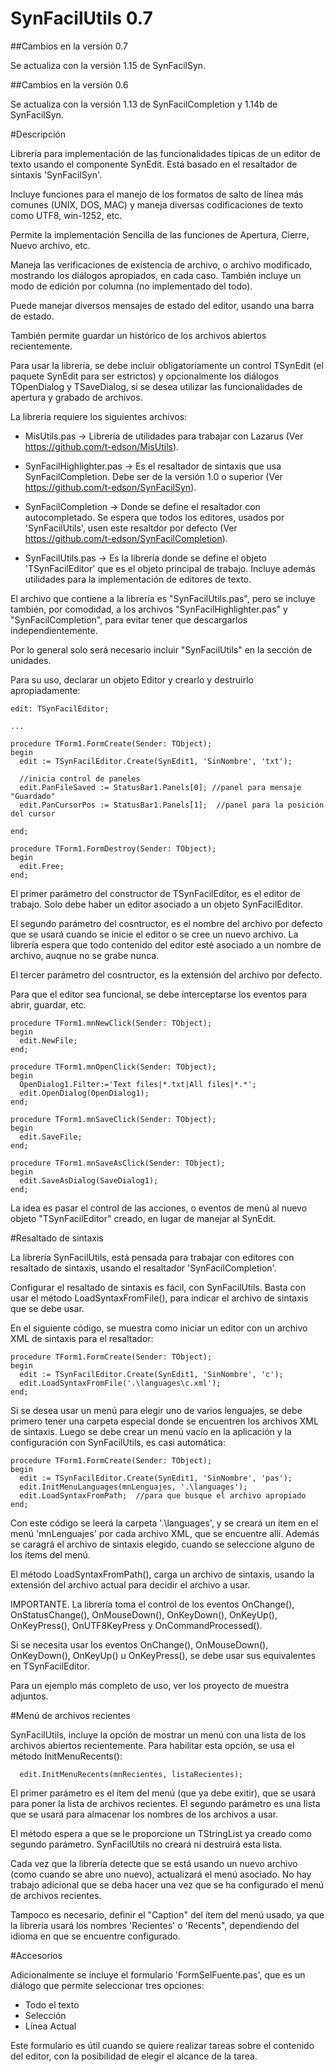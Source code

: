 SynFacilUtils 0.7
=================

##Cambios en la versión 0.7

Se actualiza con la versión 1.15 de SynFacilSyn.

##Cambios en la versión 0.6

Se actualiza con la versión 1.13 de SynFacilCompletion y 1.14b de SynFacilSyn.

#Descripción

Librería para implementación de las funcionalidades típicas de un editor de texto usando el componente SynEdit. Está basado en  el resaltador de sintaxis 'SynFacilSyn'.

Incluye funciones para el manejo de los formatos de salto de línea más comunes (UNIX, DOS, MAC) y maneja diversas codificaciones de texto como UTF8, win-1252, etc.

Permite la implementación Sencilla de las funciones de Apertura, Cierre, Nuevo archivo, etc.

Maneja las verificaciones de existencia de archivo, o archivo modificado, mostrando los diálogos apropiados, en cada caso. También incluye un modo de edición por columna (no implementado del todo).

Puede manejar diversos mensajes de estado del editor, usando una barra de estado.

También permite guardar un histórico de los archivos abiertos recientemente.

Para usar la librería, se debe incluir obligatoriamente un control TSynEdit (el paquete SynEdit para ser estrictos) y opcionalmente los diálogos TOpenDialog y TSaveDialog, si se desea utilizar las funcionalidades de apertura y grabado de archivos.

La librería requiere los siguientes archivos:

* MisUtils.pas -> Librería de utilidades para trabajar con Lazarus (Ver https://github.com/t-edson/MisUtils).

* SynFacilHighlighter.pas -> Es el resaltador de sintaxis que usa SynFacilCompletion. Debe ser de la versión 1.0 o superior (Ver https://github.com/t-edson/SynFacilSyn).

* SynFacilCompletion -> Donde se define el resaltador con autocompletado. Se espera que todos los editores, usados por 'SynFacilUtils', usen este resaltdor por defecto (Ver https://github.com/t-edson/SynFacilCompletion).

* SynFacilUtils.pas -> Es la librería donde se define el objeto 'TSynFacilEditor' que es el objeto principal de trabajo. Incluye además utilidades para la implementación de editores de texto.

El archivo que contiene a la librería es "SynFacilUtils.pas", pero se incluye también, por comodidad, a los archivos "SynFacilHighlighter.pas" y "SynFacilCompletion", para evitar tener que descargarlos independientemente.

Por lo general solo será necesario incluir "SynFacilUtils" en la sección de unidades.

Para su uso, declarar un objeto Editor y crearlo y destruirlo apropiadamente:

```
edit: TSynFacilEditor;

...

procedure TForm1.FormCreate(Sender: TObject);
begin
  edit := TSynFacilEditor.Create(SynEdit1, 'SinNombre', 'txt');

  //inicia control de paneles
  edit.PanFileSaved := StatusBar1.Panels[0]; //panel para mensaje "Guardado"
  edit.PanCursorPos := StatusBar1.Panels[1];  //panel para la posición del cursor

end;

procedure TForm1.FormDestroy(Sender: TObject);
begin
  edit.Free;
end;
```

El primer parámetro del constructor de TSynFacilEditor, es el editor de trabajo. Solo debe haber un editor asociado a un objeto SynFacilEditor.  

El segundo parámetro del cosntructor, es el nombre del archivo por defecto que se usará cuando se inicie el editor o se cree un nuevo archivo. La librería espera que todo contenido del editor esté asociado a un nombre de archivo, auqnue no se grabe nunca.

El tercer parámetro del cosntructor, es la extensión del archivo por defecto.

Para que el editor sea funcional, se debe interceptarse los eventos para abrir, guardar, etc.

```
procedure TForm1.mnNewClick(Sender: TObject);
begin
  edit.NewFile;
end;

procedure TForm1.mnOpenClick(Sender: TObject);
begin
  OpenDialog1.Filter:='Text files|*.txt|All files|*.*';
  edit.OpenDialog(OpenDialog1);
end;

procedure TForm1.mnSaveClick(Sender: TObject);
begin
  edit.SaveFile;
end;

procedure TForm1.mnSaveAsClick(Sender: TObject);
begin
  edit.SaveAsDialog(SaveDialog1);
end;
```

La idea es pasar el control de las acciones, o eventos de menú al nuevo objeto "TSynFacilEditor" creado, en lugar de manejar al SynEdit.

#Resaltado de sintaxis

La librería SynFacilUtils, está pensada para trabajar con editores con resaltado de sintaxis, usando el resaltador 'SynFacilCompletion'.

Configurar el resaltado de sintaxis es fácil, con SynFacilUtils. Basta con usar el método LoadSyntaxFromFile(), para indicar el archivo de sintaxis que se debe usar.

En el siguiente código, se muestra como iniciar un editor con un archivo XML de sintaxis para el resaltador:

```
procedure TForm1.FormCreate(Sender: TObject);
begin
  edit := TSynFacilEditor.Create(SynEdit1, 'SinNombre', 'c');
  edit.LoadSyntaxFromFile('.\languages\c.xml');
end;
```

Si se desea usar un menú para elegir uno de varios lenguajes, se debe primero tener una carpeta especial donde se encuentren los archivos XML de sintaxis. Luego se debe crear un menú vacío en la aplicación y la configuración con SynFacilUtils, es casi automática:  

```
procedure TForm1.FormCreate(Sender: TObject);
begin
  edit := TSynFacilEditor.Create(SynEdit1, 'SinNombre', 'pas');
  edit.InitMenuLanguages(mnLenguajes, '.\languages');
  edit.LoadSyntaxFromPath;  //para que busque el archivo apropiado
end;
```
Con este código se leerá la carpeta '.\languages', y se creará un ítem en el menú 'mnLenguajes' por cada archivo XML, que se encuentre allí. Además se caragrá el archivo de sintaxis elegido, cuando se seleccione alguno de los ítems del menú.

El método LoadSyntaxFromPath(), carga un archivo de sintaxis, usando la extensión del archivo actual para decidir el archivo a usar. 

IMPORTANTE. 
La librería toma el control de los  eventos OnChange(), OnStatusChange(), OnMouseDown(), OnKeyDown(), OnKeyUp(), OnKeyPress(),  OnUTF8KeyPress y OnCommandProcessed().

Si se necesita usar los eventos OnChange(), OnMouseDown(), OnKeyDown(), OnKeyUp() u OnKeyPress(), se debe usar sus equivalentes en TSynFacilEditor.

Para un ejemplo más completo de uso, ver los proyecto de muestra adjuntos.

#Menú de archivos recientes

SynFacilUtils, incluye la opción de mostrar un menú con una lista de los archivos abiertos recientemente. Para habilitar esta opción, se usa el método InitMenuRecents():
```
  edit.InitMenuRecents(mnRecientes, listaRecientes);
```
El primer parámetro es el ítem del menú (que ya debe exitir), que se usará para poner la lista de archivos recientes. El segundo parámetro es una lista que se usará para almacenar los nombres de los archivos a usar.

El método espera a que se le proporcione un TStringList ya creado como segundo parámetro. SynFacilUtils no creará ni destruirá esta lista.

Cada vez que la librería detecte que se está usando un nuevo archivo (como cuando se abre uno nuevo), actualizará el menú asociado. No hay trabajo adicional que se deba hacer una vez que se ha configurado el menú de archivos recientes. 

Tampoco es necesario, definir el "Caption" del ítem del menú usado, ya que la librería usará los nombres 'Recientes' o 'Recents", dependiendo del idioma en que se encuentre configurado.

#Accesorios

Adicionalmente se incluye el formulario 'FormSelFuente.pas', que es un diálogo que permite seleccionar tres opciones:

- Todo el texto
- Selección
- Línea Actual

Este formulario es útil cuando se quiere realizar tareas sobre el contenido del editor, con la posibilidad de elegir el alcance de la tarea.


